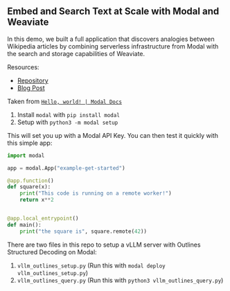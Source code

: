 ## Embed and Search Text at Scale with Modal and Weaviate

In this demo, we built a full application that discovers analogies between Wikipedia articles by combining serverless infrastructure from Modal with the search and storage capabilities of Weaviate.

Resources:
* [Repository](https://github.com/modal-labs/vector-analogies-wikipedia)
* [Blog Post](https://weaviate.io/blog/modal-and-weaviate)

Taken from [`Hello, world! | Modal Docs`](https://modal.com/docs/examples/hello_world)

1. Install `modal` with `pip install modal`
2. Setup with `python3 -m modal setup`

This will set you up with a Modal API Key. You can then test it quickly with this simple app:

```python
import modal

app = modal.App("example-get-started")

@app.function()
def square(x):
    print("This code is running on a remote worker!")
    return x**2


@app.local_entrypoint()
def main():
    print("the square is", square.remote(42))
```

There are two files in this repo to setup a vLLM server with Outlines Structured Decoding on Modal:
1. `vllm_outlines_setup.py` (Run this with `modal deploy vllm_outlines_setup.py`)
2. `vllm_outlines_query.py` (Run this with `python3 vllm_outlines_query.py`)
